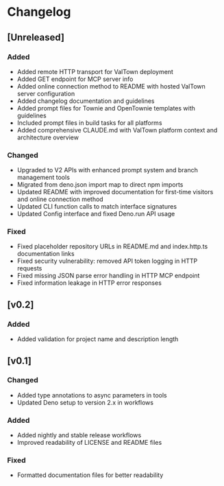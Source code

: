 # Changelog

## [Unreleased]

### Added

- Added remote HTTP transport for ValTown deployment
- Added GET endpoint for MCP server info
- Added online connection method to README with hosted ValTown server
  configuration
- Added changelog documentation and guidelines
- Added prompt files for Townie and OpenTownie templates with guidelines
- Included prompt files in build tasks for all platforms
- Added comprehensive CLAUDE.md with ValTown platform context and architecture overview

### Changed

- Upgraded to V2 APIs with enhanced prompt system and branch management tools
- Migrated from deno.json import map to direct npm imports
- Updated README with improved documentation for first-time visitors and online
  connection method
- Updated CLI function calls to match interface signatures
- Updated Config interface and fixed Deno.run API usage

### Fixed

- Fixed placeholder repository URLs in README.md and index.http.ts documentation links
- Fixed security vulnerability: removed API token logging in HTTP requests
- Fixed missing JSON parse error handling in HTTP MCP endpoint
- Fixed information leakage in HTTP error responses

## [v0.2]

### Added

- Added validation for project name and description length

## [v0.1]

### Changed

- Added type annotations to async parameters in tools
- Updated Deno setup to version 2.x in workflows

### Added

- Added nightly and stable release workflows
- Improved readability of LICENSE and README files

### Fixed

- Formatted documentation files for better readability
